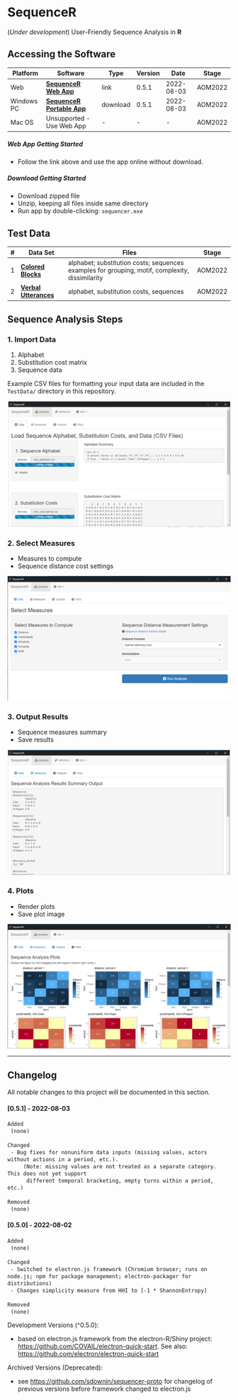 **SequenceR**  
==============

(*Under development*) User-Friendly Sequence Analysis in **R**

## Accessing the Software

| Platform | Software | Type | Version | Date | Stage |
| ------- | ------- | ------- | ------- | ------- | ------- |
| Web | [**SequenceR Web App**](https://sdowning.shinyapps.io/sequencer-webhost/) | link | 0.5.1 | 2022-08-03 | AOM2022 |
| Windows PC | [**SequenceR Portable App**](https://mailmissouri-my.sharepoint.com/:u:/g/personal/sdr8y_umsystem_edu/ETPi-fSWyUZErHrDMBksKAwBRrDy34cRn4G0DZ869y2P0w?e=3G6P0X) | download | 0.5.1 | 2022-08-03 | AOM2022 |
| Mac OS | Unsupported - Use Web App | - | - | - | AOM2022 |

##### Web App Getting Started

- Follow the link above and use the app online without download.

##### Download Getting Started

- Download zipped file
- Unzip, keeping all files inside same directory
- Run app by double-clicking: `sequencer.exe`


## Test Data

| # | Data Set | Files | Stage |
| --- | ------- | ------- | ------- | 
| 1 | [**Colored Blocks**](https://mailmissouri-my.sharepoint.com/:u:/g/personal/sdr8y_umsystem_edu/EagV8GzcFpBAkWAZoApGlmkBA2_aheoK0Sjjtk1pYQy33Q?e=xJ1fNd) | alphabet; substitution costs; sequences examples for grouping, motif, complexity, dissimilarity | AOM2022 |
| 2 | [**Verbal Utterances**](https://mailmissouri-my.sharepoint.com/:u:/g/personal/sdr8y_umsystem_edu/EZV8hfckQEVKs5l2XzrDsKcBsIdSF638ioAfZ6AeBgNnrg?e=Bm6qab) | alphabet, substitution costs, sequences | AOM2022 |



## Sequence Analysis Steps

### 1. Import Data

1. Alphabet
2. Substitution cost matrix
3. Sequence data

Example CSV files for formatting your input data are included in the `TestData/` directory in this repository. 

[![](/_img/readme_analysis_data_import.png "Import data files")](#1-import-data)

### 2. Select Measures

- Measures to compute
- Sequence distance cost settings

[![](/_img/readme_analysis_measures.png "Measures")](#2-select-measures)

### 3. Output Results

- Sequence measures summary
- Save results

[![](/_img/readme_analysis_outputs.png "Outputs")](#3-output-results)

### 4. Plots

- Render plots
- Save plot image

[![](/_img/readme_analysis_plots.png "Plots")](#4-plots)



<hr>

## Changelog

All notable changes to this project will be documented in this section.

#### [0.5.1] - 2022-08-03
```
Added
 (none)

Changed
 - Bug fixes for nonuniform data inputs (missing values, actors without actions in a period, etc.). 
     (Note: missing values are not treated as a separate category. This does not yet support 
      different temporal bracketing, empty turns within a period, etc.) 

Removed
 (none)
```

#### [0.5.0] - 2022-08-02
```
Added
 (none)

Changed
 - Switched to electron.js framework (Chromium browser; runs on node.js; npm for package management; electron-packager for distributions)
 - Changes simplicity measure from HHI to [-1 * ShannonEntropy] 

Removed
 (none)
```

Development Versions (^0.5.0):
 - based on electron.js framework from the electron-R/Shiny project: https://github.com/COVAIL/electron-quick-start. See also: https://github.com/electron/electron-quick-start

Archived Versions (Deprecated): 
 - see https://github.com/sdownin/sequencer-proto for changelog of previous versions before framework changed to electron.js 

